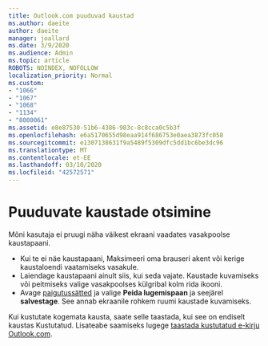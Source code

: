 ```yaml
---
title: Outlook.com puuduvad kaustad
ms.author: daeite
author: daeite
manager: joallard
ms.date: 3/9/2020
ms.audience: Admin
ms.topic: article
ROBOTS: NOINDEX, NOFOLLOW
localization_priority: Normal
ms.custom:
- "1066"
- "1067"
- "1068"
- "1134"
- "8000061"
ms.assetid: e8e87530-51b6-4386-983c-8c8cca0c5b3f
ms.openlocfilehash: e6a5170655d98eaa914f686753e0aea3873fc058
ms.sourcegitcommit: e1307138631f9a5489f5309dfc5dd1bc6be3dc96
ms.translationtype: MT
ms.contentlocale: et-EE
ms.lasthandoff: 03/10/2020
ms.locfileid: "42572571"
---
```

# <a name="find-missing-folders"></a>Puuduvate kaustade otsimine

Mõni kasutaja ei pruugi näha väikest ekraani vaadates vasakpoolse kaustapaani.

- Kui te ei näe kaustapaani, Maksimeeri oma brauseri akent või kerige kaustaloendi vaatamiseks vasakule.
- Laiendage kaustapaani ainult siis, kui seda vajate. Kaustade kuvamiseks või peitmiseks valige vasakpoolses külgribal kolm rida ikooni.
- Avage [paigutussätted](https://outlook.live.com/mail/options/mail/layout) ja valige **Peida lugemispaan** ja seejärel **salvestage**. See annab ekraanile rohkem ruumi kaustade kuvamiseks.

Kui kustutate kogemata kausta, saate selle taastada, kui see on endiselt kaustas Kustutatud. Lisateabe saamiseks lugege [taastada kustutatud e-kirju Outlook.com](https://support.office.com/article/cf06ab1b-ae0b-418c-a4d9-4e895f83ed50).
